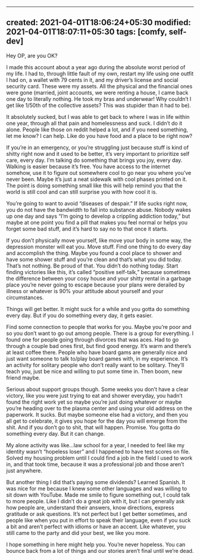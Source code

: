 
---
created: 2021-04-01T18:06:24+05:30
modified: 2021-04-01T18:07:11+05:30
tags: [comfy, self-dev]
---

 Hey OP, are you OK? 

I made this account about a year ago during the absolute worst period of my life. I had to, through little fault of my own, restart my life using one outfit I had on, a wallet with 79 cents in it, and my driver’s license and social security card. These were my assets. All the physical and the financial ones were gone (married, joint accounts, we were renting a house, I came back one day to literally nothing. He took my bras and underwear! Why couldn’t I get like 1/50th of the collective assets? This was stupider than it had to be).

It absolutely sucked, but I was able to get back to where I was in life within one year, through all that pain and homelessness and suck. I didn’t do it alone. People like those on reddit helped a lot, and if you need something, let me know? I can help. Like do you have food and a place to be right now?

If you’re in an emergency, or you’re struggling just because stuff is kind of shitty right now and it used to be better, it’s very important to prioritize self care, every day. I’m talking do something that brings you joy, every day. Walking is easier because it’s free. You have access to the internet somehow, use it to figure out somewhere cool to go near you where you’ve never been. Maybe it’s just a neat sidewalk with cool phases printed on it. The point is doing something small like this will help remind you that the world is still cool and can still surprise you with how cool it is.

You’re going to want to avoid “diseases of despair.” If life sucks right now, you do not have the bandwidth to fall into substance abuse. Nobody wakes up one day and says “I’m going to develop a crippling addiction today,” but maybe at one point you find a pill that makes you feel normal or helps you forget some bad stuff, and it’s hard to say no to that once it starts. 

If you don’t physically move yourself, like move your body in some way, the depression monster will eat you. Move stuff. Find one thing to do every day and accomplish the thing. Maybe you found a cool place to shower and have some shower stuff and you’re clean and that’s what you did today. That’s not nothing. Be proud of that. You didn’t do nothing today. Start finding victories like this, it’s called “positive self-talk,” because sometimes the difference between your cosy house and your shitty rental in a garbage place you’re never going to escape because your plans were derailed by illness or whatever is 90% your attitude about yourself and your circumstances.

Things will get better. It might suck for a while and you gotta do something every day. But if you do something every day, it gets easier.

Find some connection to people that works for you. Maybe you’re poor and so you don’t want to go out among people. There is a group for everything. I found one for people going through divorces that was aces. Had to go through a couple bad ones first, but find good energy. It’s warm and there’s at least coffee there. People who have board gams are generally nice and just want someone to talk to/play board games with, in my experience. It’s an activity for solitary people who don’t really want to be solitary. They’ll teach you, just be nice and willing to put some time in. Then boom, new friend maybe.

Serious about support groups though. Some weeks you don’t have a clear victory, like you were just trying to eat and shower everyday, you hadn’t found the right work yet so maybe you’re just doing whatever or maybe you’re heading over to the plasma center and using your old address on the paperwork. It sucks. But maybe someone else had a victory, and then you all get to celebrate, it gives you hope for the day you will emerge from the shit. And if you don’t go to shit, that will happen. Promise. You gotta do something every day. But it can change.

My alone activity was like...law school for a year, I needed to feel like my identity wasn’t “hopeless loser” and I happened to have test scores on file. Solved my housing problem until I could find a job in the field I used to work in, and that took time, because it was a professional job and those aren’t just anywhere. 

But another thing I did that’s paying some dividends? Learned Spanish. It was nice for me because I knew some other languages and was willing to sit down with YouTube. Made me smile to figure something out, I could talk to more people. Like I didn’t do a great job with it, but I can generally ask how people are, understand their answers, know directions, express gratitude or ask questions. It’s not perfect but I get better sometimes, and people like when you put in effort to speak their language, even if you suck a bit and aren’t perfect with idioms or have an accent. Like whatever, you still came to the party and did your best, we like you more.

I hope something in here might help you. You’re never hopeless. You can bounce back from a lot of things and our stories aren’t final until we’re dead. 
